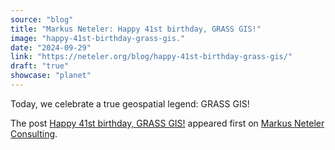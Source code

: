 ```yaml
---
source: "blog"
title: "Markus Neteler: Happy 41st birthday, GRASS GIS!"
image: "happy-41st-birthday-grass-gis."
date: "2024-09-29"
link: "https://neteler.org/blog/happy-41st-birthday-grass-gis/"
draft: "true"
showcase: "planet"
---
```


<p>Today, we celebrate a true geospatial legend: GRASS GIS!</p>
<p>The post <a href="https://neteler.org/blog/happy-41st-birthday-grass-gis/">Happy 41st birthday, GRASS GIS!</a> appeared first on <a href="https://neteler.org">Markus Neteler Consulting</a>.</p>

